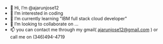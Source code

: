 - 👋 Hi, I’m @ajarunjose12
- 👀 I’m interested in coding
- 🌱 I’m currently learning "IBM full stack cloud developer"
- 💞️ I’m looking to collaborate on ...
- 📫 you can contact me through my gmail( ajarunjose12@gmail.com ) or call me on (346)494-4719

<!---
ajarunjose12/ajarunjose12 is a ✨ special ✨ repository because its `README.md` (this file) appears on your GitHub profile.
You can click the Preview link to take a look at your changes.
--->

